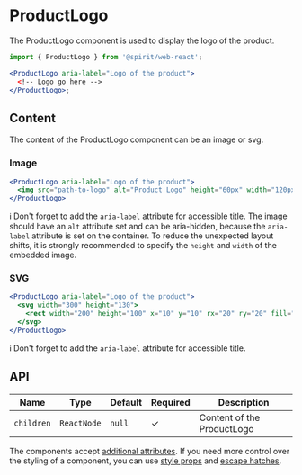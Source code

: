 # ProductLogo

The ProductLogo component is used to display the logo of the product.

```jsx
import { ProductLogo } from '@spirit/web-react';

<ProductLogo aria-label="Logo of the product">
  <!-- Logo go here -->
</ProductLogo>;
```

## Content

The content of the ProductLogo component can be an image or svg.

### Image

```jsx
<ProductLogo aria-label="Logo of the product">
  <img src="path-to-logo" alt="Product Logo" height="60px" width="120px" aria-hidden="true" />
</ProductLogo>
```

ℹ️ Don't forget to add the `aria-label` attribute for accessible title.
The image should have an `alt` attribute set and can be aria-hidden, because the `aria-label`
attribute is set on the container. To reduce the unexpected layout shifts, it is strongly recommended
to specify the `height` and `width` of the embedded image.

### SVG

```jsx
<ProductLogo aria-label="Logo of the product">
  <svg width="300" height="130">
    <rect width="200" height="100" x="10" y="10" rx="20" ry="20" fill="#fff" />
  </svg>
</ProductLogo>
```

ℹ️ Don't forget to add the `aria-label` attribute for accessible title.

## API

| Name       | Type        | Default | Required | Description                |
| ---------- | ----------- | ------- | -------- | -------------------------- |
| `children` | `ReactNode` | `null`  | ✓        | Content of the ProductLogo |

The components accept [additional attributes][readme-additional-attributes].
If you need more control over the styling of a component, you can use [style props][readme-style-props]
and [escape hatches][readme-escape-hatches].

[readme-additional-attributes]: https://github.com/lmc-eu/spirit-design-system/blob/main/packages/web-react/README.md#additional-attributes
[readme-escape-hatches]: https://github.com/lmc-eu/spirit-design-system/blob/main/packages/web-react/README.md#escape-hatches
[readme-style-props]: https://github.com/lmc-eu/spirit-design-system/blob/main/packages/web-react/README.md#style-props
